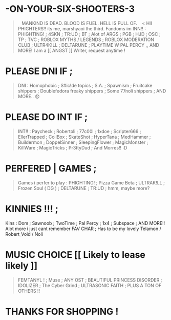# -ON-YOUR-SIX-SHOOTERS-3
> ` ` MANKIND IS DEAD. BLOOD IS FUEL. HELL IS FULL OF. ` ` &lt;
  HII PHIGHTERS!! its me, marshyaoi the third.
> Fandoms im INN!! : PHIGHTING! ; 4SKN ; TR:UD ; BT ; Alot of ARGS ; PGB ; HJD ; OSC ; TP ; TVC ; ROBLOX MYTHS / LEGENDS ; ROBLOX MODERATION CLUB ; ULTR4K!LL ; DELTARUNE ; PLAYTIME W PAL PERCY ,, AND MORE!
I am a [[ ANGST ]] Writer, request anytime !
# PLEASE DNI IF ; #
> DNI : Homophobic ; S#ic!de topics ; S.A. ; Spawnism ; Fruitcake shippers ; Doublefedora freaky shippers ; Some 77noli shippers ; AND MORE.. 😞
# PLEASE DO INT IF ; #
> INT!! : Paycheck ; Robertoli ; 77c00l ; 1xdoe ; Scripter666 ; EllerTrapped ; CoilBox ; SkateShot ; HyperTana ; MedHammer ; Buildermon ; DoppelSinner ; SleepingFlower ; MagicMonster ; KillWare ; MagicTricks ; Pr3ttyDud ; And Morres!! :D
# PERFERED | GAMES ; #
> Games i perfer to play : PHIGHTING! ; Pizza Game Beta ; ULTRAK!LL ; Frozen Soul ( DG ) ; DELTARUNE ; TR:UD ; hmm, maybe more?
# KINNIES !!! ; #
Kins : Dom ; Sawnoob ; TwoTime ; Pal Percy ; 1x4 ; Subspace ; AND MORE!! Alot more i just cant remember
FAV CHAR ; Has to be my lovely Telamon / Robert_Void / Noli
# MUSIC CHOICE [[ Likely to lease likely ]]
> FEMTANYL ! ; Muse ; ANY OST ; BEAUTIFUL PRINCESS DISORDER ; IDOLIZER ; The Cyber Grind ; ULTRASONIC FAITH ; PLUS A TON OF OTHERS !!
# THANKS FOR SHOPPING ! 